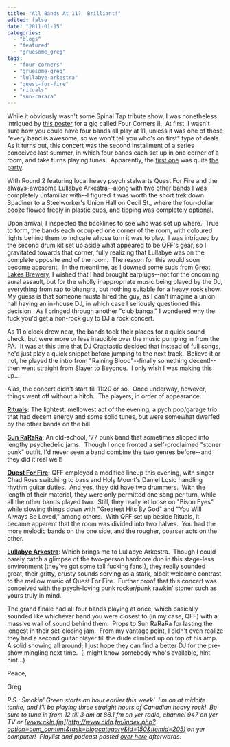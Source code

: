 ```yaml
---
title: "All Bands At 11?  Brilliant!"
edited: false
date: "2011-01-15"
categories:
  - "blogs"
  - "featured"
  - "gruesome_greg"
tags:
  - "four-corners"
  - "gruesome-greg"
  - "lullabye-arkestra"
  - "quest-for-fire"
  - "rituals"
  - "sun-rarara"
---
```


While it obviously wasn't some Spinal Tap tribute show, I was nonetheless intrigued by [this poster](http://toohightogetitright.com/fourcorners.jpg) for a gig called Four Corners II.  At first, I wasn't sure how you could have four bands all play at 11, unless it was one of those "every band is awesome, so we won't tell you who's on first" type of deals.  As it turns out, this concert was the second installment of a series conceived last summer, in which four bands each set up in one corner of a room, and take turns playing tunes.  Apparently, the [first one](http://nonozeroblog.blogspot.com/2010/12/four-corners-1-toronto-band-show-for.html) was quite [the party](http://ivyleah.blogspot.com/2010/12/end-of-year-token-top-10s.html).

With Round 2 featuring local heavy psych stalwarts Quest For Fire and the always-awesome Lullabye Arkestra--along with two other bands I was completely unfamiliar with--I figured it was worth the short trek down Spadiner to a Steelworker's Union Hall on Cecil St., where the four-dollar booze flowed freely in plastic cups, and tipping was completely optional.

Upon arrival, I inspected the backlines to see who was set up where.  True to form, the bands each occupied one corner of the room, with coloured lights behind them to indicate whose turn it was to play.  I was intrigued by the second drum kit set up aside what appeared to be QFF's gear, so I gravitated towards that corner, fully realizing that Lullabye was on the complete opposite end of the room.  The reason for this would soon become apparent.  In the meantime, as I downed some suds from [Great Lakes Brewery](http://www.greatlakesbeer.com/), I wished that I had brought earplugs--not for the oncoming aural assault, but for the wholly inappropriate music being played by the DJ, everything from rap to bhangra, but nothing suitable for a heavy rock show.  My guess is that someone musta hired the guy, as I can't imagine a union hall having an in-house DJ, in which case I seriously questioned this decision.  As I cringed through another "club banga," I wondered why the fuck you'd get a non-rock guy to DJ a rock concert.

As 11 o'clock drew near, the bands took their places for a quick sound check, but were more or less inaudible over the music pumping in from the PA.  It was at this time that DJ Craptastic decided that instead of full songs, he'd just play a quick snippet before jumping to the next track.  Believe it or not, he played the intro from "Raining Blood"--finally something decent!--then went straight from Slayer to Beyonce.  I only wish I was making this up...

Alas, the concert didn't start till 11:20 or so.  Once underway, however, things went off without a hitch.  The players, in order of appearance:

**[Rituals](http://www.myspace.com/skyritual):** The lightest, mellowest act of the evening, a pych pop/garage trio that had decent energy and some solid tunes, but were somewhat dwarfed by the other bands on the bill.

**[Sun RaRaRa](http://www.myspace.com/sunrararaamericanbreastenthusiast)**: An old-school, '77 punk band that sometimes slipped into lengthy psychedelic jams.  Though I once fronted a self-proclaimed "stoner punk" outfit, I'd never seen a band combine the two genres before--and they did it real well!

**[Quest For Fire](http://www.myspace.com/questforfireband):** QFF employed a modified lineup this evening, with singer Chad Ross switching to bass and Holy Mount's Daniel Losic handling rhythm guitar duties.  And yes, they did have two drummers.  With the length of their material, they were only permitted one song per turn, while all the other bands played two.  Still, they really let loose on "Bison Eyes" while slowing things down with "Greatest Hits By God" and "You Will Always Be Loved," among others.  With QFF set up beside Rituals, it became apparent that the room was divided into two halves.  You had the more melodic bands on the one side, and the rougher, coarser acts on the other.

[**Lullabye Arkestra**](http://www.lullabyearkestra.com/): Which brings me to Lullabye Arkestra.  Though I could barely catch a glimpse of the two-person hardcore duo in this stage-less environment (they've got some tall fucking fans!), they really sounded great, their gritty, crusty sounds serving as a stark, albeit welcome contrast to the mellow music of Quest For Fire.  Further proof that this concert was conceived with the psych-loving punk rocker/punk rawkin' stoner such as yours truly in mind.

The grand finale had all four bands playing at once, which basically sounded like whichever band you were closest to (in my case, QFF) with a massive wall of sound behind them.  Props to Sun RaRaRa for lasting the longest in their set-closing jam.  From my vantage point, I didn't even realize they had a second guitar player till the dude climbed up on top of his amp.  A solid showing all around; I just hope they can find a better DJ for the pre-show mingling next time.  (I might know somebody who's available, hint hint...)

Peace,

Greg

_P.S.: Smokin' Green starts an hour earlier this week!  I'm on at midnite tonite, and I'll be playing three straight hours of Canadian heavy rock!  Be sure to tune in from 12 till 3 am at 88.1 fm on yer radio, channel 947 on yer TV or [www.ckln.fm](http://www.ckln.fm/index.php?option=com_content&task=blogcategory&id=150&Itemid=205) on yer computer!  Playlist and podcast posted [over here](http://toohightogetitright.darkbb.com/t151-episode-90-january-15-2010) afterwards._
